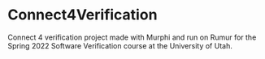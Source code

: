 # Connect4Verification
Connect 4 verification project made with Murphi and run on Rumur for the Spring 2022 Software Verification course at the University of Utah.
